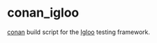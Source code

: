 # conan_igloo
[conan](https://www.conan.io/) build script for the [Igloo](https://github.com/joakimkarlsson/igloo) testing framework.
